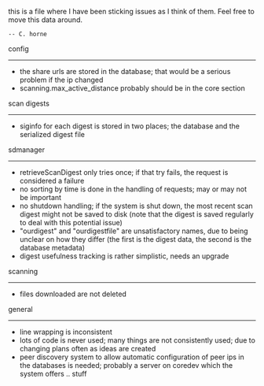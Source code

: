 this is a file where I have been sticking issues as I think of them. Feel free to move this data around.

    -- C. horne

config
******

- the share urls are stored in the database; that would be a serious problem if the ip changed
- scanning.max_active_distance probably should be in the core section

scan digests
************

- siginfo for each digest is stored in two places; the database and the serialized digest file

sdmanager
*********

- retrieveScanDigest only tries once; if that try fails, the request is considered a failure
- no sorting by time is done in the handling of requests; may or may not be important
- no shutdown handling; if the system is shut down, the most recent scan digest might not be saved to disk
   (note that the digest is saved regularly to deal with this potential issue)
- "ourdigest" and "ourdigestfile" are unsatisfactory names, due to being unclear on how they differ (the first is the digest data, the second is the database metadata)
- digest usefulness tracking is rather simplistic, needs an upgrade

scanning
********

- files downloaded are not deleted

general
*******

- line wrapping is inconsistent
- lots of code is never used; many things are not consistently used; due to changing plans often as ideas are created
- peer discovery system to allow automatic configuration of peer ips in the databases is needed;
   probably a server on coredev which the system offers .. stuff
